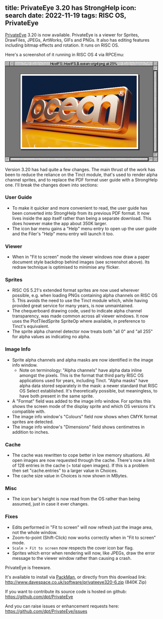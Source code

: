 title: PrivateEye 3.20 has StrongHelp
icon: search
date: 2022-11-19
tags: RISC OS, PrivateEye
----

<!-- begin summary -->

[PrivateEye](/risc.os/privateeye.html) 3.20 is now available. PrivateEye is a viewer for Sprites, DrawFiles, JPEGs, ArtWorks, GIFs and PNGs. It also has editing features including bitmap effects and rotation. It runs on RISC OS.

Here's a screenshot of it running in RISC OS 4 via RPCEmu:

[![Screenshot of PrivateEye showing a recreation of the Ocean Software logo.](/software/thumbs/eyesnap7.png)](/software/eyesnap7.png)

Version 3.20 has had quite a few changes. The main thrust of the work has been to reduce the reliance on the Tinct module, that's used to render alpha channel sprites, and to replace the PDF format user guide with a StrongHelp one. I'll break the changes down into sections:

<!-- end summary -->

### User Guide

* To make it quicker and more convenient to read, the user guide has been converted into StrongHelp from its previous PDF format. It now lives inside the app itself rather than being a separate download. This does however make the app about 350K larger.
* The icon bar menu gains a "Help" menu entry to open up the user guide and the Filer's "Help" menu entry will launch it too.

### Viewer

* When in "Fit to screen" mode the viewer windows now draw a paper document style backdrop behind images (see screenshot above). Its redraw technique is optimised to minimise any flicker.

### Sprites

* RISC OS 5.21's extended format sprites are now used wherever possible, e.g. when loading PNGs containing alpha channels on RISC OS 5. This avoids the need to use the Tinct module which, while having provided great service for many years, is now unmaintained.
* The chequerboard drawing code, used to indicate alpha channel transparency, was made common across all viewer windows. It now uses the PlotTiledSprite SpriteOp where available, in preference to Tinct's equivalent.
* The sprite alpha channel detector now treats both "all 0" and "all 255" for alpha values as indicating no alpha.

### Image Info

* Sprite alpha channels and alpha masks are now identified in the image info window.
  * Note on terminology: "Alpha channels" have alpha data inline amongst the pixels. This is the format that third party RISC OS applications used for years, including Tinct. "Alpha masks" have alpha data stored separately in the mask: a newer standard that RISC OS Select established. It's theoretically possible, but meaningless, to have both present in the same sprite.
* A "Format" field was added to the image info window. For sprites this shows the screen mode of the display sprite and which OS versions it's compatible with.
* The image info window's "Colours" field now shows when CMYK format sprites are detected.
* The image info window's "Dimensions" field shows centimetres in addition to inches.

### Cache

* The cache was rewritten to cope better in low memory situations. All open images are now requested through the cache. There's now a limit of 128 entries in the cache (= total open images). If this is a problem then set "cache.entries" to a larger value in Choices.
* The cache size value in Choices is now shown in MBytes.

### Misc

* The icon bar's height is now read from the OS rather than being assumed, just in case it ever changes.

### Fixes

* Edits performed in "Fit to screen" will now refresh just the image area, not the whole window.
* Zoom-to-point (Shift-Click) now works correctly when in "Fit to screen" mode.
* `Scale > Fit to screen` now respects the cover icon bar flag.
* Sprites which error when rendering will now, like JPEGs, draw the error message to the viewer window rather than causing a crash.

PrivateEye is freeware.

It's available to install via [PackMan](https://sites.google.com/site/alansriscosstuff/packman), or directly from this download link:  
http://www.davespace.co.uk/software/privateeye320-6.zip (840K Zip)

If you want to contribute its source code is hosted on github:  
https://github.com/dpt/PrivateEye

And you can raise issues or enhancement requests here:  
https://github.com/dpt/PrivateEye/issues
